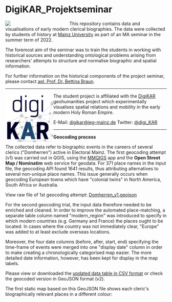 # DigiKAR_Projektseminar

<img src="https://upload.wikimedia.org/wikipedia/commons/8/8a/Johannes_Gutenberg-Universit%C3%A4t_Mainz_logo.svg" width="200px" align="left"/>This repository contains data and visualisations of early modern clerical biographies. The data were collected by students of history at <a href="https://www.uni-mainz.de/eng/">Mainz University</a> as part of an MA seminar in the summer term of 2022.

The foremost aim of the seminar was to train the students in working with historical sources and understanding ontological problems arising from researchers' attempts to structure and normalise biographic and spatial information.

For further information on the historical components of the project seminar, please contact <a href="https://neueregeschichte.uni-mainz.de/mitarbeiter/apl-prof-dr-bettina-braun/">apl. Prof. Dr. Bettina Braun</a>.

<hr>

<img src="https://github.com/ieg-dhr/DigiKAR_Projektseminar/blob/main/Logos_DigiKAR/DigiKAR_logo-small.png" width="150px" align="left"/> The student project is affiliated with the <a href="https://digikar.eu/">DigiKAR</a> geohumanities project which experimentally visualises spatial relations and mobility in the early modern Holy Roman Empire.

E-Mail: digikar@ieg-mainz.de
Twitter: <a href="https://mobile.twitter.com/digi_kar">@digi_KAR</a>

<hr>

<hr2><strong>Geocoding process</strong></hr2>

The collected data refer to biographic events in the careers of several clerics ("Domherren") active in Electoral Mainz. The first geocoding attempt (v1) was carried out in QGIS, using the <a href="https://plugins.qgis.org/plugins/mmqgis/">MMQIGS</a> app and the <strong>Open Street Map / Nominatim</strong> web service for geodata. For 371 place names in the input file, the geocoding API found 1641 results, thus attributing alternatives to several non-unique place names. This issue generally occurs when geocoding European towns which have "colonial twins" in North America, South Africa or Australia.

View raw file of 1st geocoding attempt: <a href="./GeoJSON%20layers/Domherren_v1_new.geojson">Domherren_v1.geojson</a>

For the second geocoding trial, the input data therefore needed to be enriched and cleaned. In order to improve the automated place-matching, a separate table column named "modern_region" was introduced to specify in which modern countries (e.g. Germany and France) the places ought to be located. In cases where the country was not immediately clear, "Europe" was added to at least exclude overseas locations. 

Moreover, the four date columns (before, after, start, end) specifying the time-frame of events were merged into one "display date" column in order to make creating a chronologically categorised map easier. The more detailed date information, however, has been kept for display in the map labels.

Please view or downloaded the <a href="https://github.com/ieg-dhr/DigiKAR_Projektseminar/blob/main/CSV%20tables/FactoidList_27Juni2022_enriched.csv">updated data table in CSV format</a> or check the geocoded version in GeoJSON format (v2).

The first static map based on this GeoJSON file shows each cleric's biographically relevant places in a different colour: 



 



